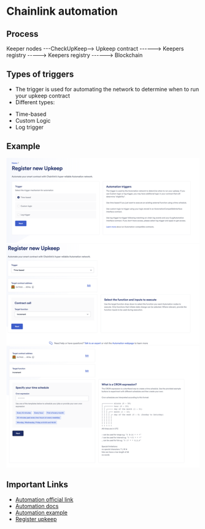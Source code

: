 # Chainlink automation

## Process

Keeper nodes ---CheckUpKeep--> Upkeep contract ------> Keepers registry -----> Keepers registry ------> Blockchain

## Types of triggers

-  The trigger is used for automating the network to determine when to run your upkeep contract
- Different types:
* Time-based
* Custom Logic
* Log trigger

## Example

![Time based](https://github.com/PriyathamVarma/chainlink-concepts/blob/main/Images/Screenshot%202023-10-28%20at%2015.19.55.png)
![next step](https://github.com/PriyathamVarma/chainlink-concepts/blob/main/Images/Screenshot%202023-10-28%20at%2015.22.17.png)
![cron step](https://github.com/PriyathamVarma/chainlink-concepts/blob/main/Images/Screenshot%202023-10-28%20at%2015.23.43.png)

## Important Links

- [Automation official link](https://dev.chain.link/products/automation)
- [Automation docs](https://docs.chain.link/chainlink-automation)
- [Automation example](https://docs.chain.link/chainlink-automation/overview/getting-started#time-based-trigger)
- [Register upkeep](https://automation.chain.link/)

